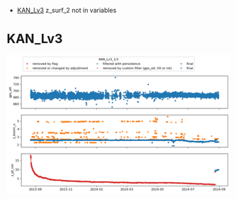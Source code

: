 * [KAN_Lv3](#s1)
z_surf_2 not in variables
# <a id='s1' />KAN_Lv3
![](../figures/flags/KAN_Lv3_0.png)
 
